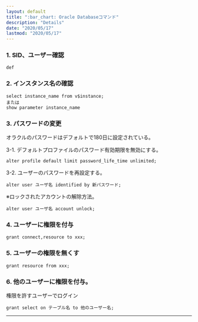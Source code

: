 ```yaml
---
layout: default
title: ":bar_chart: Oracle Databaseコマンド"
description: "Details"
date: "2020/05/17"
lastmod: "2020/05/17"
---
```


### 1. SID、ユーザー確認

```:prompt
def
```

### 2. インスタンス名の確認

```:prompt
select instance_name from v$instance;
または
show parameter instance_name
```

### 3. パスワードの変更

オラクルのパスワードはデフォルトで180日に設定されている。  

3-1. デフォルトプロファイルのパスワード有効期限を無効にする。  

```:prompt
alter profile default limit password_life_time unlimited;
```

3-2. ユーザーのパスワードを再設定する。  

```:prompt
alter user ユーザ名 identified by 新パスワード;
```

※ロックされたアカウントの解除方法。  

```:prompt
alter user ユーザ名 account unlock;
```

### 4. ユーザーに権限を付与

```:prompt
grant connect,resource to xxx;
```

### 5. ユーザーの権限を無くす

```:prompt
grant resource from xxx;
```

### 6. 他のユーザーに権限を付与。

権限を許すユーザーでログイン

```:prompt
grant select on テーブル名 to 他のユーザー名;
```

* * *
